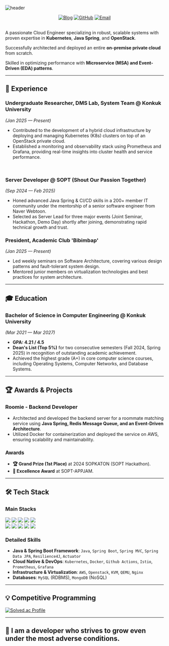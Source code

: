 ![header](https://capsule-render.vercel.app/api?type=waving&color=auto&height=300&section=header&text=DongHyun%20Jo&fontSize=90)

<div align="center">
    <a href="https://konkukcodekat.tistory.com/" target="_blank"><img src="https://img.shields.io/badge/Tech_Blog-FF5722?style=for-the-badge&logo=blogger&logoColor=white" alt="Blog"/></a>
    <a href="https://github.com/mr8356" target="_blank"><img src="https://img.shields.io/badge/GitHub-181717?style=for-the-badge&logo=github&logoColor=white" alt="GitHub"/></a>
    <a href="mailto:mr8356@naver.com"><img src="https://img.shields.io/badge/Email-0073B1?style=for-the-badge&logo=naver&logoColor=white" alt="Email"/></a>
</div>

<br>

A passionate Cloud Engineer specializing in robust, scalable systems with proven expertise in **Kubernetes**, **Java Spring**, and **OpenStack**.

Successfully architected and deployed an entire **on-premise private cloud** from scratch. 

Skilled in optimizing performance with **Microservice (MSA) and Event-Driven (EDA) patterns**.

---

## 🚀 Experience

### **Undergraduate Researcher, DMS Lab, System Team** @ Konkuk University
*(Jan 2025 — Present)*
- Contributed to the development of a hybrid cloud infrastructure by deploying and managing Kubernetes (K8s) clusters on top of an OpenStack private cloud.
- Established a monitoring and observability stack using Prometheus and Grafana, providing real-time insights into cluster health and service performance.

<br>

### **Server Developer** @ SOPT (Shout Our Passion Together)
*(Sep 2024 — Feb 2025)*
- Honed advanced Java Spring & CI/CD skills in a 200+ member IT community under the mentorship of a senior software engineer from Naver Webtoon.
- Selected as Server Lead for three major events (Joint Seminar, Hackathon, Demo Day) shortly after joining, demonstrating rapid technical growth and trust.

### **President, Academic Club 'Bibimbap'**
*(Jan 2025 — Present)*
- Led weekly seminars on Software Architecture, covering various design patterns and fault-tolerant system design.
- Mentored junior members on virtualization technologies and best practices for system architecture.

---

## 🎓 Education

### **Bachelor of Science in Computer Engineering** @ Konkuk University
*(Mar 2021 — Mar 2027)*
- **GPA: 4.21 / 4.5**
- **Dean's List (Top 5%)** for two consecutive semesters (Fall 2024, Spring 2025) in recognition of outstanding academic achievement.
- Achieved the highest grade (A+) in core computer science courses, including Operating Systems, Computer Networks, and Database Systems.

---

## 🏆 Awards & Projects

### **Roomie - Backend Developer**
- Architected and developed the backend server for a roommate matching service using **Java Spring, Redis Message Queue, and an Event-Driven Architecture**.
- Utilized Docker for containerization and deployed the service on AWS, ensuring scalability and maintainability.

### **Awards**
- **🏆 Grand Prize (1st Place)** at 2024 SOPKATON (SOPT Hackathon).
- **🏅 Excellence Award** at SOPT-APPJAM.

---

## 🛠️ Tech Stack

### Main Stacks
<p>
    <img src="https://img.shields.io/badge/JAVA-EE4C2C?style=for-the-badge&logo=openjdk&logoColor=white"/>
    <img src="https://img.shields.io/badge/Spring_Boot-6DB33F?style=for-the-badge&logo=springboot&logoColor=white"/>
    <img src="https://img.shields.io/badge/MySQL-4479A1?style=for-the-badge&logo=MySQL&logoColor=white"/>
    <img src="https://img.shields.io/badge/Redis-DC382D?style=for-the-badge&logo=redis&logoColor=white"/>
    <img src="https://img.shields.io/badge/Linux-FCC624?style=for-the-badge&logo=linux&logoColor=black"/>
    <br>
    <img src="https://img.shields.io/badge/Kubernetes-326CE5?style=for-the-badge&logo=kubernetes&logoColor=white"/>
    <img src="https://img.shields.io/badge/Docker-2496ED?style=for-the-badge&logo=docker&logoColor=white"/>
    <img src="https://img.shields.io/badge/AWS-232F3E?style=for-the-badge&logo=amazonaws&logoColor=white"/>
    <img src="https://img.shields.io/badge/OpenStack-D22429?style=for-the-badge&logo=openstack&logoColor=white"/>
    <img src="https://img.shields.io/badge/GitHub_Actions-2088FF?style=for-the-badge&logo=githubactions&logoColor=white"/>
</p>

### Detailed Skills
- **Java & Spring Boot Framework**: `Java`, `Spring Boot`, `Spring MVC`, `Spring Data JPA`, `Resilience4J`, `Actuator`
- **Cloud Native & DevOps**: `Kubernetes`, `Docker`, `Github Actions`, `Istio`, `Prometheus`, `Grafana`
- **Infrastructure & Virtualization**: `AWS`, `Openstack`, `KVM`, `QEMU`, `Nginx`
- **Databases**: `MySQL` (RDBMS), `MongoDB` (NoSQL)

---

## 💡 Competitive Programming

[![Solved.ac Profile](http://mazassumnida.wtf/api/v2/generate_badge?boj=mr8356)](https://solved.ac/mr8356)


---
🌱 I am a developer who strives to grow even under the most adverse conditions.
---
